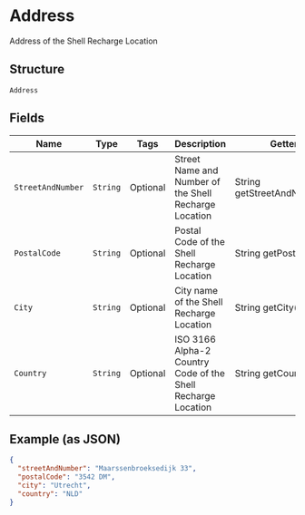 
# Address

Address of the Shell Recharge Location

## Structure

`Address`

## Fields

| Name | Type | Tags | Description | Getter | Setter |
|  --- | --- | --- | --- | --- | --- |
| `StreetAndNumber` | `String` | Optional | Street Name and Number of the Shell Recharge Location | String getStreetAndNumber() | setStreetAndNumber(String streetAndNumber) |
| `PostalCode` | `String` | Optional | Postal Code of the Shell Recharge Location | String getPostalCode() | setPostalCode(String postalCode) |
| `City` | `String` | Optional | City name of the Shell Recharge Location | String getCity() | setCity(String city) |
| `Country` | `String` | Optional | ISO 3166 Alpha-2 Country Code of the Shell Recharge Location | String getCountry() | setCountry(String country) |

## Example (as JSON)

```json
{
  "streetAndNumber": "Maarssenbroeksedijk 33",
  "postalCode": "3542 DM",
  "city": "Utrecht",
  "country": "NLD"
}
```

